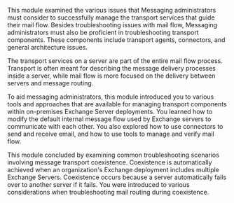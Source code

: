 This module examined the various issues that Messaging administrators must consider to successfully manage the transport services that guide their mail flow. Besides troubleshooting issues with mail flow, Messaging administrators must also be proficient in troubleshooting transport components. These components include transport agents, connectors, and general architecture issues.

The transport services on a server are part of the entire mail flow process. Transport is often meant for describing the message delivery processes inside a server, while mail flow is more focused on the delivery between servers and message routing.

To aid messaging administrators, this module introduced you to various tools and approaches that are available for managing transport components within on-premises Exchange Server deployments. You learned how to modify the default internal message flow used by Exchange servers to communicate with each other. You also explored how to use connectors to send and receive email, and how to use tools to manage and verify mail flow.

This module concluded by examining common troubleshooting scenarios involving message transport coexistence. Coexistence is automatically achieved when an organization's Exchange deployment includes multiple Exchange Servers. Coexistence occurs because a server automatically fails over to another server if it fails. You were introduced to various considerations when troubleshooting mail routing during coexistence.
